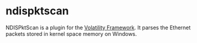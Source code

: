 # ndispktscan
NDISPktScan is a plugin for the [Volatility Framework](https://github.com/volatilityfoundation/volatility). It parses the Ethernet packets stored in kernel space memory on Windows.

